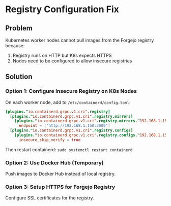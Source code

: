 # Registry Configuration Fix

## Problem
Kubernetes worker nodes cannot pull images from the Forgejo registry because:
1. Registry runs on HTTP but K8s expects HTTPS
2. Nodes need to be configured to allow insecure registries

## Solution

### Option 1: Configure Insecure Registry on K8s Nodes
On each worker node, add to `/etc/containerd/config.toml`:

```toml
[plugins."io.containerd.grpc.v1.cri".registry]
  [plugins."io.containerd.grpc.v1.cri".registry.mirrors]
    [plugins."io.containerd.grpc.v1.cri".registry.mirrors."192.168.1.150:3000"]
      endpoint = ["http://192.168.1.150:3000"]
  [plugins."io.containerd.grpc.v1.cri".registry.configs]
    [plugins."io.containerd.grpc.v1.cri".registry.configs."192.168.1.150:3000".tls]
      insecure_skip_verify = true
```

Then restart containerd: `sudo systemctl restart containerd`

### Option 2: Use Docker Hub (Temporary)
Push images to Docker Hub instead of local registry.

### Option 3: Setup HTTPS for Forgejo Registry
Configure SSL certificates for the registry.
